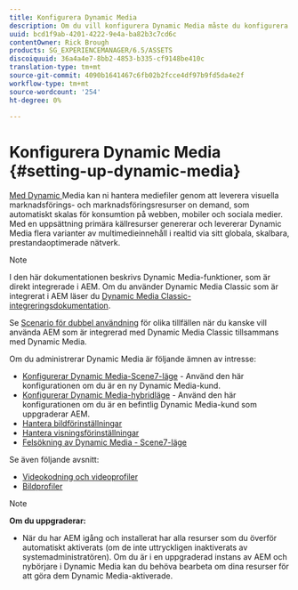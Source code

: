 ```yaml
---
title: Konfigurera Dynamic Media
description: Om du vill konfigurera Dynamic Media måste du konfigurera Dynamic Media och hantera bild- och visningsförinställningar.
uuid: bcd1f9ab-4201-4222-9e4a-ba82b3c7cd6c
contentOwner: Rick Brough
products: SG_EXPERIENCEMANAGER/6.5/ASSETS
discoiquuid: 36a4a4e7-8bb2-4853-b335-cf9148be410c
translation-type: tm+mt
source-git-commit: 4090b1641467c6fb02b2fcce4df97b9fd5da4e2f
workflow-type: tm+mt
source-wordcount: '254'
ht-degree: 0%

---
```



# Konfigurera Dynamic Media {#setting-up-dynamic-media}

[Med Dynamic ](https://www.adobe.com/solutions/web-experience-management/dynamic-media.html) Media kan ni hantera mediefiler genom att leverera visuella marknadsförings- och marknadsföringsresurser on demand, som automatiskt skalas för konsumtion på webben, mobiler och sociala medier. Med en uppsättning primära källresurser genererar och levererar Dynamic Media flera varianter av multimedieinnehåll i realtid via sitt globala, skalbara, prestandaoptimerade nätverk.

>[!NOTE]
>
>I den här dokumentationen beskrivs Dynamic Media-funktioner, som är direkt integrerade i AEM. Om du använder Dynamic Media Classic som är integrerat i AEM läser du [Dynamic Media Classic-integreringsdokumentation](/help/sites-administering/scene7.md).
>
>Se [Scenario för dubbel användning](/help/sites-administering/scene7.md#dual-use-scenario) för olika tillfällen när du kanske vill använda AEM som är integrerad med Dynamic Media Classic tillsammans med Dynamic Media.

Om du administrerar Dynamic Media är följande ämnen av intresse:

* [Konfigurerar Dynamic Media-Scene7-läge](config-dms7.md)  - Använd den här konfigurationen om du är en ny Dynamic Media-kund.
* [Konfigurerar Dynamic Media-hybridläge](config-dynamic.md)  - Använd den här konfigurationen om du är en befintlig Dynamic Media-kund som uppgraderar AEM.
* [Hantera bildförinställningar](managing-image-presets.md)
* [Hantera visningsförinställningar](managing-viewer-presets.md)
* [Felsökning av Dynamic Media - Scene7-läge](troubleshoot-dms7.md)

Se även följande avsnitt:

* [Videokodning och videoprofiler](video-profiles.md)
* [Bildprofiler](image-profiles.md)

>[!NOTE]
>
>**Om du uppgraderar:**
>
>* När du har AEM igång och installerat har alla resurser som du överför automatiskt aktiverats (om de inte uttryckligen inaktiverats av systemadministratören). Om du är i en uppgraderad instans av AEM och nybörjare i Dynamic Media kan du behöva bearbeta om dina resurser för att göra dem Dynamic Media-aktiverade.